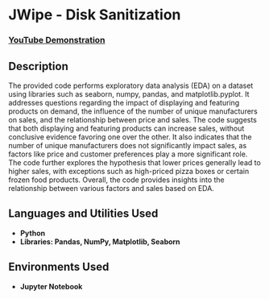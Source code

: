 <h1>JWipe - Disk Sanitization</h1>

 ### [YouTube Demonstration](https://youtu.be/7eJexJVCqJo)

<h2>Description</h2>
The provided code performs exploratory data analysis (EDA) on a dataset using libraries such as seaborn, numpy, pandas, and matplotlib.pyplot. It addresses questions regarding the impact of displaying and featuring products on demand, the influence of the number of unique manufacturers on sales, and the relationship between price and sales. The code suggests that both displaying and featuring products can increase sales, without conclusive evidence favoring one over the other. It also indicates that the number of unique manufacturers does not significantly impact sales, as factors like price and customer preferences play a more significant role. The code further explores the hypothesis that lower prices generally lead to higher sales, with exceptions such as high-priced pizza boxes or certain frozen food products. Overall, the code provides insights into the relationship between various factors and sales based on EDA.
<br />


<h2>Languages and Utilities Used</h2>

- <b>Python</b> 
- <b>Libraries: Pandas, NumPy, Matplotlib, Seaborn</b>

<h2>Environments Used </h2>

- <b>Jupyter Notebook</b> 

